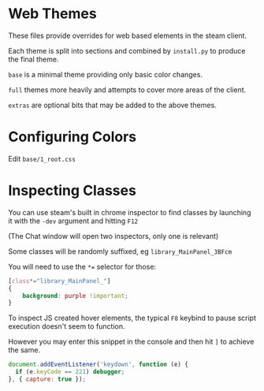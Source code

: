 # Web Themes
These files provide overrides for web based elements in the steam client.

Each theme is split into sections and combined by `install.py` to produce the final theme.

`base` is a minimal theme providing only basic color changes.

`full` themes more heavily and attempts to cover more areas of the client.

`extras` are optional bits that may be added to the above themes.

# Configuring Colors

Edit `base/1_root.css`

# Inspecting Classes

You can use steam's built in chrome inspector to find classes by launching it with the `-dev` argument and hitting `F12`

(The Chat window will open two inspectors, only one is relevant)

Some classes will be randomly suffixed, eg `library_MainPanel_3BFcm`

You will need to use the `*=` selector for those:

```css
[class*="library_MainPanel_"]
{
	background: purple !important;
}
```

To inspect JS created hover elements, the typical `F8` keybind to pause script execution doesn't seem to function.

However you may enter this snippet in the console and then hit `]` to achieve the same.

```javascript
document.addEventListener('keydown', function (e) {
  if (e.keyCode == 221) debugger;
}, { capture: true });
```
